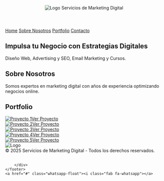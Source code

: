 <!DOCTYPE html>
<html lang="es">
<head>
    <meta charset="UTF-8">
    <meta name="viewport" content="width=device-width, initial-scale=1.0">
    <title>Servicios de Marketing Digital</title>
    <link rel="stylesheet" href="style.css">
    <link rel="preconnect" href="https://fonts.googleapis.com">
    <style>
        @import url('https://fonts.googleapis.com/css2?family=Montserrat:ital,wght@0,100..900;1,100..900&family=Plus+Jakarta+Sans:ital,wght@0,200..800;1,200..800&display=swap');
        </style>
    <link rel="preconnect" href="https://fonts.gstatic.com" crossorigin>
    <link href="https://fonts.googleapis.com/css2?family=Montserrat:ital,wght@0,100..900;1,100..900&family=Plus+Jakarta+Sans:ital,wght@0,200..800;1,200..800&display=swap" rel="stylesheet">
    <link rel="stylesheet" href="https://cdnjs.cloudflare.com/ajax/libs/font-awesome/5.15.4/css/all.min.css">
</head>
<body>
    <header>
        <img src="assets/logo.png" alt="Logo">
        Servicios de Marketing Digital
    </header>
    <nav>
        <a href="#home">Home</a>
        <a href="#about">Sobre Nosotros</a>
        <a href="#portfolio">Portfolio</a>
        <a href="#contact">Contacto</a>
    </nav>
    <section id="home" class="hero">
        <h1>Impulsa tu Negocio con Estrategias Digitales</h1>
        <p>Diseño Web, Advertising y SEO, Email Marketing y Cursos.</p>
    </section>
    <section id="about" class="section">
        <h2>Sobre Nosotros</h2>
        <p>Somos expertos en marketing digital con años de experiencia optimizando negocios online.</p>
    </section>
    <section id="portfolio" class="section">
        <h2>Portfolio</h2>
        <div class="portfolio">
            <div class="portfolio-item"><a href="#"><img src="assets/Divino_case.png" alt="Proyecto 1"></a><a href="#" class="portfolio-button">Ver Proyecto</a></div>
            <div class="portfolio-item"><a href="#"><img src="assets/Schinca_case.png" alt="Proyecto 2"></a><a href="#" class="portfolio-button">Ver Proyecto</a></div>
            <div class="portfolio-item"><a href="#"><img src="assets/Districad case.png" alt="Proyecto 3"></a><a href="#" class="portfolio-button">Ver Proyecto</a></div>
            <div class="portfolio-item"><a href="#"><img src="assets/WiseData case.png" alt="Proyecto 4"></a><a href="#" class="portfolio-button">Ver Proyecto</a></div>
            <div class="portfolio-item"><a href="#"><img src="assets/Noe study case.jpg" alt="Proyecto 5"></a><a href="#" class="portfolio-button">Ver Proyecto</a></div>
        </div>
    </section>
    <footer>
        <img src="assets/logo.png" alt="Logo">
        <br>
        &copy; 2025 Servicios de Marketing Digital - Todos los derechos reservados.
        <br>
        <br>
        <div class="social-icons">
            <a href="https://instagram.com" target="_blank"><i class="fab fa-instagram"></i></a>
            <a href="https://facebook.com" target="_blank"><i class="fab fa-facebook-f"></i></a>
            <a href="https://linkedin.com" target="_blank"><i class="fab fa-linkedin-in"></i></a>
            <a href="https://youtube.com" target="_blank"><i class="fab fa-youtube"></i></a>
        </div>
        
        </div>
    </footer>
    <a href="#" class="whatsapp-float"><i class="fab fa-whatsapp"></a>
</body>
</html>
